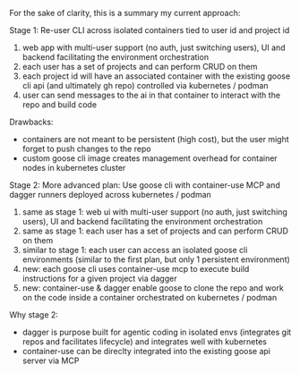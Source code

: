 For the sake of clarity, this is a summary my current approach:

Stage 1:
Re-user CLI across isolated containers tied to user id and project id
1. web app with multi-user support (no auth, just switching users), UI and backend facilitating the environment orchestration
2. each user has a set of projects and can perform CRUD on them
3. each project id will have an associated container with the existing goose cli api (and ultimately gh repo) controlled via kubernetes / podman
4. user can send messages to the ai in that container to interact with the repo and build code

Drawbacks:
- containers are not meant to be persistent (high cost), but the user might forget to push changes to the repo
- custom goose cli image creates management overhead for container nodes in kubernetes cluster

Stage 2:
More advanced plan: Use goose cli with container-use MCP and dagger runners deployed across kubernetes / podman
1. same as stage 1: web ui with multi-user support (no auth, just switching users), UI and backend facilitating the environment orchestration
2. same as stage 1: each user has a set of projects and can perform CRUD on them
3. similar to stage 1: each user can access an isolated goose cli environments (similar to the first plan, but only 1 persistent environment) 
4. new: each goose cli uses container-use mcp to execute build instructions for a given project via dagger
5. new: container-use & dagger enable goose to clone the repo and work on the code inside a container orchestrated on kubernetes / podman

Why stage 2:
- dagger is purpose built for agentic coding in isolated envs (integrates git repos and facilitates lifecycle) and integrates well with kubernetes
- container-use can be direclty integrated into the existing goose api server via MCP

